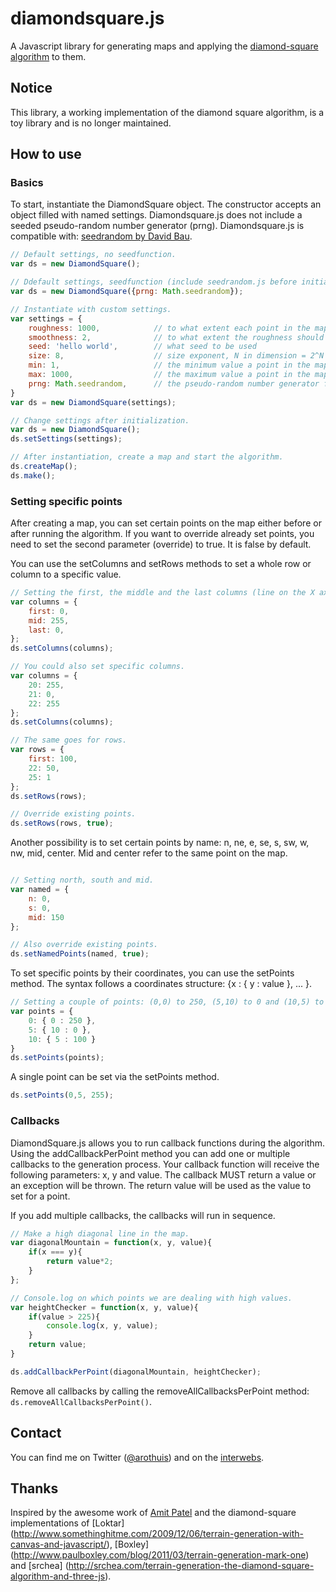 # diamondsquare.js
A Javascript library for generating maps and applying the [diamond-square algorithm](http://en.wikipedia.org/wiki/Diamond-square_algorithm) to them.

## Notice
This library, a working implementation of the diamond square algorithm, is a toy library and is no longer maintained.

## How to use

### Basics
To start, instantiate the DiamondSquare object. The constructor accepts an object filled with named settings. Diamondsquare.js does not include a seeded pseudo-random number generator (prng). Diamondsquare.js is compatible with: [seedrandom by David Bau](https://github.com/davidbau/seedrandom).

```js
// Default settings, no seedfunction.
var ds = new DiamondSquare();

// Ddefault settings, seedfunction (include seedrandom.js before initializing DiamondSquare).
var ds = new DiamondSquare({prng: Math.seedrandom});

// Instantiate with custom settings.
var settings = {
    roughness: 1000,            // to what extent each point in the map will differ from its neighbor
    smoothness: 2,              // to what extent the roughness should be smoothened
    seed: 'hello world',        // what seed to be used
    size: 8,                    // size exponent, N in dimension = 2^N + 1 (a requirement for the diamond-square algorithm)
    min: 1,                     // the minimum value a point in the map can have 
    max: 1000,                  // the maximum value a point in the map can have
    prng: Math.seedrandom,      // the pseudo-random number generator function to use
}
var ds = new DiamondSquare(settings);

// Change settings after initialization.
var ds = new DiamondSquare();
ds.setSettings(settings);

// After instantiation, create a map and start the algorithm.
ds.createMap();
ds.make();
```
### Setting specific points
After creating a map, you can set certain points on the map either before or after
running the algorithm. If you want to override already set points, you need to set the
second parameter (override) to true. It is false by default.

You can use the setColumns and setRows methods to set 
a whole row or column to a specific value.

```js
// Setting the first, the middle and the last columns (line on the X axis).
var columns = {
    first: 0,
    mid: 255,
    last: 0,
};
ds.setColumns(columns);

// You could also set specific columns.
var columns = {
    20: 255,
    21: 0,
    22: 255
};
ds.setColumns(columns);

// The same goes for rows.
var rows = {
    first: 100,
    22: 50,
    25: 1
};
ds.setRows(rows);

// Override existing points.
ds.setRows(rows, true);
```

Another possibility is to set certain points by name: n, ne, e, se, s, sw, w, nw, mid, center.
Mid and center refer to the same point on the map.
```js

// Setting north, south and mid.
var named = {
    n: 0,
    s: 0,
    mid: 150
};

// Also override existing points.
ds.setNamedPoints(named, true);

```

To set specific points by their coordinates, you can use the setPoints method. 
The syntax follows a coordinates structure: {x : { y : value }, ... }. 

```js
// Setting a couple of points: (0,0) to 250, (5,10) to 0 and (10,5) to 100.
var points = {
    0: { 0 : 250 },
    5: { 10 : 0 },
    10: { 5 : 100 }
}
ds.setPoints(points);
```
A single point can be set via the setPoints method.

```js
ds.setPoints(0,5, 255);
```
### Callbacks
DiamondSquare.js allows you to run callback functions during the algorithm. Using the
addCallbackPerPoint method you can add one or multiple callbacks to the generation process.
Your callback function will receive the following parameters: x, y and value. 
The callback MUST return a value or an exception will be thrown. The return value will
be used as the value to set for a point.

If you add multiple callbacks, the callbacks will run in sequence.

```js
// Make a high diagonal line in the map.
var diagonalMountain = function(x, y, value){
    if(x === y){
        return value*2;
    }
};

// Console.log on which points we are dealing with high values.
var heightChecker = function(x, y, value){
    if(value > 225){
        console.log(x, y, value);
    }
    return value;
}

ds.addCallbackPerPoint(diagonalMountain, heightChecker);

```
Remove all callbacks by calling the removeAllCallbacksPerPoint method: `ds.removeAllCallbacksPerPoint()`.

## Contact
You can find me on Twitter ([@arothuis](http://www.twitter.nl/arothuis)) and on the [interwebs](http://www.arothuis.nl).

## Thanks
Inspired by the awesome work of [Amit Patel](http://www.redblobgames.com/) and the diamond-square implementations of [Loktar] (http://www.somethinghitme.com/2009/12/06/terrain-generation-with-canvas-and-javascript/), [Boxley] (http://www.paulboxley.com/blog/2011/03/terrain-generation-mark-one) and [srchea] (http://srchea.com/terrain-generation-the-diamond-square-algorithm-and-three-js).
